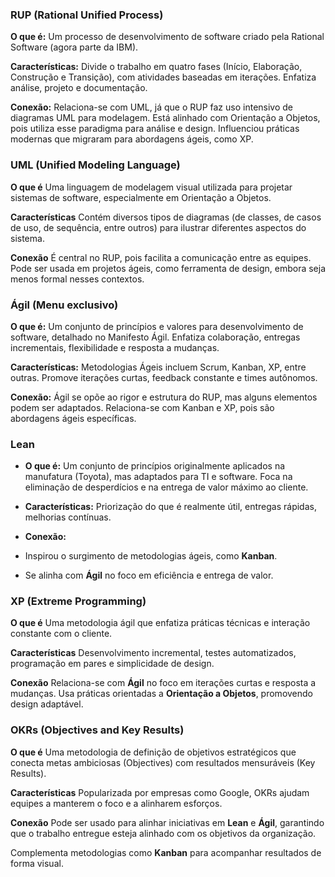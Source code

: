 ### RUP (Rational Unified Process)

**O que é:**
Um processo de desenvolvimento de software criado pela Rational Software (agora parte da IBM).

**Características:** Divide o trabalho em quatro fases (Início, Elaboração, Construção e Transição), com atividades baseadas em iterações. Enfatiza análise, projeto e documentação.

**Conexão:**
Relaciona-se com UML, já que o RUP faz uso intensivo de diagramas UML para modelagem.
Está alinhado com Orientação a Objetos, pois utiliza esse paradigma para análise e design.
Influenciou práticas modernas que migraram para abordagens ágeis, como XP.

### UML (Unified Modeling Language)

**O que é**
Uma linguagem de modelagem visual utilizada para projetar sistemas de software, especialmente em Orientação a Objetos.

**Características**
Contém diversos tipos de diagramas (de classes, de casos de uso, de sequência, entre outros) para ilustrar diferentes aspectos do sistema.

**Conexão**
É central no RUP, pois facilita a comunicação entre as equipes.
Pode ser usada em projetos ágeis, como ferramenta de design, embora seja menos formal nesses contextos.

### Ágil (Menu exclusivo)

**O que é:** 
Um conjunto de princípios e valores para desenvolvimento de software, detalhado no Manifesto Ágil. Enfatiza colaboração, entregas incrementais, flexibilidade e resposta a mudanças.

**Características:**
Metodologias Ágeis incluem Scrum, Kanban, XP, entre outras.
Promove iterações curtas, feedback constante e times autônomos.

**Conexão:**
Ágil se opõe ao rigor e estrutura do RUP, mas alguns elementos podem ser adaptados.
Relaciona-se com Kanban e XP, pois são abordagens ágeis específicas.
### Lean

- **O que é:** Um conjunto de princípios originalmente aplicados na manufatura (Toyota), mas adaptados para TI e software. Foca na eliminação de desperdícios e na entrega de valor máximo ao cliente.

- **Características:** Priorização do que é realmente útil, entregas rápidas, melhorias contínuas.

- **Conexão:**

- Inspirou o surgimento de metodologias ágeis, como **Kanban**.

- Se alinha com **Ágil** no foco em eficiência e entrega de valor.

### XP (Extreme Programming)

**O que é**
Uma metodologia ágil que enfatiza práticas técnicas e interação constante com o cliente.

**Características** Desenvolvimento incremental, testes automatizados, programação em pares e simplicidade de design.

**Conexão**
Relaciona-se com **Ágil** no foco em iterações curtas e resposta a mudanças.
Usa práticas orientadas a **Orientação a Objetos**, promovendo design adaptável.

### OKRs (Objectives and Key Results)

**O que é** 
Uma metodologia de definição de objetivos estratégicos que conecta metas ambiciosas (Objectives) com resultados mensuráveis (Key Results).

**Características** Popularizada por empresas como Google, OKRs ajudam equipes a manterem o foco e a alinharem esforços.

**Conexão**
Pode ser usado para alinhar iniciativas em **Lean** e **Ágil**, garantindo que o trabalho entregue esteja alinhado com os objetivos da organização.

Complementa metodologias como **Kanban** para acompanhar resultados de forma visual.

